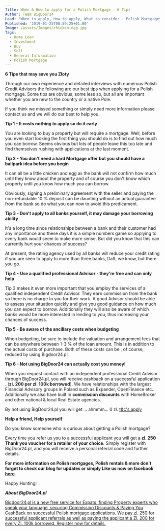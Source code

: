 ```yaml
---
Title: When & How to apply for a Polish Mortgage - 6 Tips
Author: Team BigDoor24
Lead: 'When to apply, How to apply, What to consider - Polish Mortgages'
Published: '2019-01-25T08:59:25+01:00'
Image: /assets/Images/chicken-egg.jpg
Tags:
  - Home Loan
  - Investment
  - Buy
  - Sell
  - General Information
  - Polish Mortgage
---
```

**6 Tips that may save you Zloty**

Through our own experience and detailed interviews with numerous Polish Credit Advisors the following are our best tips when applying for a Polish mortgage. Some tips are obvious, some less so, but all are important whether you are new to the country or a native Pole.

If you think we missed something or simply need more information please contact us and we will do our best to help you.

**Tip 1 - It costs nothing to apply so do it early**

You are looking to buy a property but will require a mortgage. Well, before you even start looking the first thing you should do is to find out how much you can borrow. Seems obvious but lots of people leave this too late and find themselves rushing with applications at the last moment.

**Tip 2 - You don't need a hard Mortgage offer but you should have a ballpark idea before you begin**

It can all be a little chicken and egg as the bank will not confirm how much until they know about the property and of course you don't know which property until you know how much you can borrow.

Obviously, signing a preliminary agreement with the seller and paying the non-refundable 10 % deposit can be daunting without an actual guarantee from the bank so do what you can now to avoid this predicament.

**Tip 3 - Don't apply to all banks yourself, it may damage your borrowing ability**

It's a long time since relationships between a bank and their customer had any importance and these days it is a simple numbers game so applying to every bank would seem to make more sense. But did you know that this can currently hurt your chances of  success?

At present, the rating agency used by all banks will reduce your credit rating if you are seen to apply to more than three banks, Daft, we know, but there you go.

**Tip 4 - Use a qualified professional Advisor - they're free and can only help**

Tip 3 makes it even more important that you employ the services of a qualified independent Credit Advisor.  They earn commission from the bank so there is no charge to you for their work. A good Advisor should be able to assess your situation quickly and give you good guidance on how much you can expect to borrow. Additionally they will also be aware of which banks would be more interested in lending to you, thus increasing your chances of success.

**Tip 5 - Be aware of the ancillary costs when budgeting**

When budgeting, be sure to include the valuation and arrangement fees that can be anywhere between 1-3 % of the loan amount. This is in addition to the actual costs of purchase. Both of these costs can be , of course, reduced by using Bigdoor24.pl.

**Tip 6 - Not using BigDoor24 can actually cost you money!**

When you request contact with an independent professional Credit Advisor through BigDoor24.pl, you will receive cashback on a successful application . (**zl. 200 per zl. 100k borrowed**). We have relationships with the largest Financial Advisory groups in Poland such as Expander, OpenFinance etc.. Additionally we also have built in **commission discounts** with HomeBroker and other national & local Real Estate agencies.

 By not using BigDoor24.pl you will get ... ahmmm... 0 zl. [t&c's apply](https://bigdoor24.pl/home/terms) 

**Help a friend, Help yourself**

Do you know someone who is curious about getting a Polish mortgage?

Every time you refer us you to a successful applicant you will get a **zl. 250 Thank you voucher for a retailer of your choice.**  Simply register with BigDoor24.pl, and you will receive a personal referral code and further details.

**For more information on Polish mortgages, Polish rentals & more don't forget to check our blog for updates or simply Like us now on facebook** **[here](https://www.facebook.com/bigdoor24/)*.***

Happy Hunting!

***About BigDoor24.pl***

[Bigdoor24.pl is a new free service for Expats, finding Property experts who speak your language, securing Commission Discounts & Paying You CashBack on successful Polish mortgage applications. We pay zl. 250 for successful applicant referrals as well as paying the applicant a Zl. 200 for every Zl. 100k borrowed. Register now for details.](https://bigdoor24.pl/)
